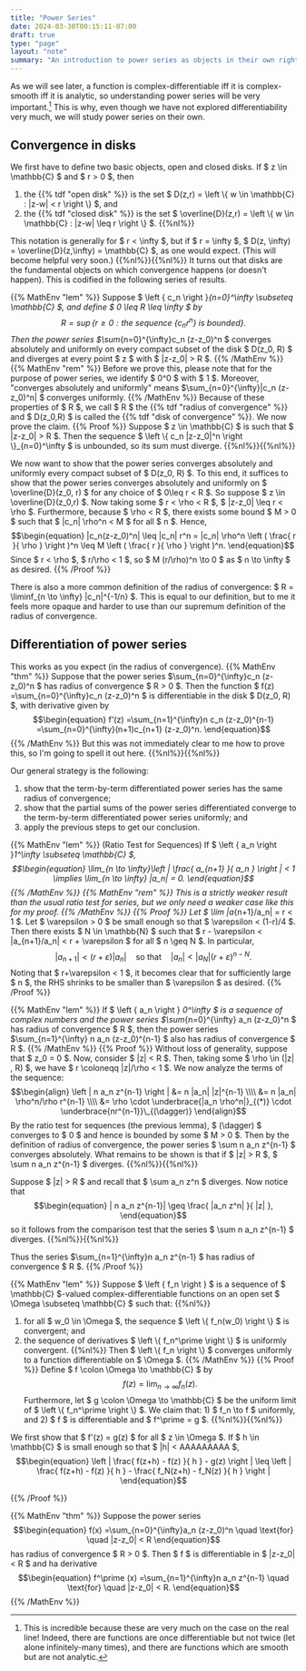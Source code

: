 ```yaml
---
title: "Power Series"
date: 2024-03-30T00:15:11-07:00
draft: true
type: "page"
layout: "note"
summary: "An introduction to power series as objects in their own right."
---
```


As we will see later, a function is complex-differentiable iff it is complex-smooth iff it is analytic, so understanding power series will be very important.[^strength of complex differentiability]
This is why, even though we have not explored differentiability very much, we will study power series on their own.


## Convergence in disks
We first have to define two basic objects, open and closed disks.
If $ z \in \mathbb{C} $ and $ r > 0 $, then 
1. the {{% tdf "open disk" %}} is the set $ D(z,r) = \left \\{ w \in \mathbb{C} : |z-w| < r \right \\}  $, and
2. the {{% tdf "closed disk" %}} is the set $ \overline{D}(z,r) = \left \\{ w \in \mathbb{C} : |z-w| \leq r \right \\}  $.
{{%nl%}}

This notation is generally for $ r < \infty $, but if $ r = \infty $, $ D(z, \infty) = \overline{D}(z,\infty) = \mathbb{C}  $, as one would expect.
(This will become helpful very soon.)
{{%nl%}}{{%nl%}}
It turns out that disks are the fundamental objects on which convergence happens (or doesn't happen). 
This is codified in the following series of results.

{{% MathEnv "lem" %}}
Suppose $ \left \{ c_n \right \}_{n=0}^\infty \subseteq \mathbb{C} $, and define $ 0 \leq R \leq \infty $ by 
$$\begin{equation}
R = \sup \left \{ r \geq 0 : \text{the sequence } \left \{ c_n r^n \right \} \text{ is bounded} \right \} .
\end{equation}$$
Then the power series $\sum_{n=0}^{\infty}c_n (z-z_0)^n $ converges absolutely and uniformly on every compact subset of the disk $ D(z_0, R) $ and diverges at every point $ z $ with $ |z-z_0| > R $.
{{% /MathEnv %}}
{{% MathEnv "rem" %}}
Before we prove this, please note that for the purpose of power series, we identify $ 0^0 $ with $ 1 $. Moreover, "converges absolutely and uniformly" means $\sum_{n=0}^{\infty}|c_n (z-z_0)^n| $ converges uniformly.
{{% /MathEnv %}}
Because of these properties of $ R $, we call $ R $ the {{% tdf "radius of convergence" %}} and $ D(z_0,R) $ is called the {{% tdf "disk of convergence" %}}.
We now prove the claim.
{{% Proof %}}
Suppose $ z \in \mathbb{C} $ is such that $ |z-z_0| > R $.
Then the sequence $ \left \\{ c_n |z-z_0|^n \right \\}_{n=0}^\infty  $ is unbounded, so its sum must diverge.
{{%nl%}}{{%nl%}}

We now want to show that the power series converges absolutely and uniformly every compact subset of $ D(z_0, R) $. 
To this end, it suffices to show that the power series converges absolutely and uniformly on $ \overline{D}(z_0, r) $ for any choice of $ 0\leq r < R $.
So suppose $ z \in \overline{D}(z_0,r) $. Now taking some $ r < \rho < R $, $ |z-z_0| \leq r < \rho $. Furthermore, because $ \rho < R $, there exists some bound $ M > 0 $ such that $ |c_n| \rho^n < M $ for all $ n $. Hence,
$$\begin{equation}
    |c_n(z-z_0)^n| \leq |c_n| r^n = |c_n| \rho^n \left ( \frac{ r }{ \rho } \right )^n \leq M \left ( \frac{ r }{ \rho } \right )^n.
\end{equation}$$
Since $ r < \rho $, $ r/\rho < 1 $, so $ M (r/\rho)^n \to 0 $ as $ n \to \infty $ as desired.
{{% /Proof %}}

There is also a more common definition of the radius of convergence: $ R = \liminf_{n \to \infty} |c_n|^{-1/n}  $.
This is equal to our definition, but to me it feels more opaque and harder to use than our supremum definition of the radius of convergence.

## Differentiation of power series
This works as you expect (in the radius of convergence).
{{% MathEnv "thm" %}}
Suppose that the power series $\sum_{n=0}^{\infty}c_n (z-z_0)^n $ has radius of convergence $ R > 0 $. Then the function $ f(z) =\sum_{n=0}^{\infty}c_n (z-z_0)^n $ is differentiable in the disk $ D(z_0, R) $, with derivative given by 
$$\begin{equation}
    f'(z) =\sum_{n=1}^{\infty}n c_n (z-z_0)^{n-1} =\sum_{n=0}^{\infty}(n+1)c_{n+1} (z-z_0)^n.
\end{equation}$$
{{% /MathEnv %}}
But this was not immediately clear to me how to prove this, so I'm going to spell it out here.
{{%nl%}}{{%nl%}}

Our general strategy is the following:
1. show that the term-by-term differentiated power series has the same radius of convergence;
2. show that the partial sums of the power series differentiated converge to the term-by-term differentiated power series uniformly; and
3. apply the previous steps to get our conclusion.


{{% MathEnv "lem" %}}
(Ratio Test for Sequences)
If $ \left \{ a_n \right \}_1^\infty  \subseteq \mathbb{C} $, 
$$\begin{equation}
    \lim_{n \to \infty}\left | \frac{ a_{n+1} }{ a_n } \right | < 1 \implies \lim_{n \to \infty} |a_n| = 0.
\end{equation}$$
{{% /MathEnv %}}
{{% MathEnv "rem" %}}
This is a strictly weaker result than the usual ratio test for series, but we only need a weaker case like this for my proof.
{{% /MathEnv %}}
{{% Proof %}}
Let $ \lim |a_{n+1}/a_n| = r < 1 $.
Let $ \varepsilon > 0 $ be small enough so that $ \varepsilon < (1-r)/4 $.
Then there exists $ N \in \mathbb{N} $ such that $ r - \varepsilon < |a_{n+1}/a_n| < r + \varepsilon $ for all $ n \geq N $. In particular, 
$$\begin{equation}
    |a_{n+1}| < (r+\varepsilon) |a_n| \quad \text{so that} \quad |a_n| < |a_N| (r+\varepsilon)^{n-N}.
\end{equation}$$
Noting that $ r+\varepsilon < 1 $, it becomes clear that for sufficiently large $ n $, the RHS shrinks to be smaller than $ \varepsilon $ as desired.
{{% /Proof %}}


{{% MathEnv "lem" %}}
If $ \left \{ a_n \right \} _0^\infty $ is a sequence of complex numbers and the power series $\sum_{n=0}^{\infty} a_n (z-z_0)^n $ has radius of convergence $ R $, then the power series $\sum_{n=1}^{\infty} n a_n (z-z_0)^{n-1} $ also has radius of convergence $ R $.
{{% /MathEnv %}}
{{% Proof %}}
Without loss of generality, suppose that $ z_0 = 0 $. 
Now, consider $ |z| < R $. 
Then, taking some $ \rho \in (|z| , R) $, we have $ r \coloneqq |z|/\rho < 1 $. 
We now analyze the terms of the sequence: 
$$\begin{align}
\left | n a_n z^{n-1} \right | &= n |a_n| |z|^{n-1} \\\\
&= n |a_n| \rho^n/\rho r^{n-1} \\\\
&= \rho \cdot \underbrace{|a_n \rho^n|}_{(*)} \cdot \underbrace{nr^{n-1}}\_{(\dagger)}
\end{align}$$
By the ratio test for sequences (the previous lemma), $ (\dagger) $ converges to $ 0 $ and hence is bounded by some $ M > 0 $.
Then by the definition of radius of convergence, the power series $ \sum n a_n z^{n-1} $ converges absolutely. 
What remains to be shown is that if $ |z| > R $, $ \sum n a_n z^{n-1} $ diverges.
{{%nl%}}{{%nl%}}

Suppose $ |z| > R $ and recall that $ \sum a_n z^n $ diverges. 
Now notice that 
$$\begin{equation}
   | n a_n z^{n-1}| \geq \frac{ |a_n z^n| }{ |z| },
\end{equation}$$
so it follows from the comparison test that the series $ \sum n a_n z^{n-1} $ diverges.
{{%nl%}}{{%nl%}}

Thus the series $\sum_{n=1}^{\infty}n a_n z^{n-1} $ has radius of convergence $ R $.
{{% /Proof %}}

{{% MathEnv "lem" %}}
Suppose $ \left \{ f_n \right \}  $ is a sequence of $ \mathbb{C} $-valued complex-differentiable functions on an open set $ \Omega \subseteq \mathbb{C} $ such that:
{{%nl%}}
1. for all $ w_0 \in \Omega $, the sequence $ \left \\{ f_n(w_0) \right \\}  $ is convergent; and
2. the sequence of derivatives $ \left \\{ f_n^\prime \right \\}  $ is uniformly convergent.
{{%nl%}}
Then $ \left \\{ f_n \right \\}  $ converges uniformly to a function differentiable on $ \Omega $.
{{% /MathEnv %}}
{{% Proof %}}
Define $ f \colon \Omega \to \mathbb{C} $ by 
$$\begin{equation}
    f(z) = \lim_{n \to \infty} f_n(z).
\end{equation}$$
Furthermore, let $ g \colon \Omega \to \mathbb{C} $ be the uniform limit of $ \left \\{ f_n^\prime \right \\}  $.
We claim that: 1) $ f_n \to f $ uniformly, and 2) $ f $ is differentiable and $ f^\prime = g $.
{{%nl%}}{{%nl%}}

We first show that $ f'(z) = g(z) $ for all $ z \in \Omega $.
If $ h \in \mathbb{C} $ is small enough so that $ |h| < AAAAAAAAA $, 
$$\begin{equation}
\left | \frac{ f(z+h) - f(z) }{ h } - g(z) \right | \leq
    \left | \frac{ f(z+h) - f(z) }{ h } - \frac{ f_N(z+h) - f_N(z) }{ h } \right | 
\end{equation}$$

{{% /Proof %}}



{{% MathEnv "thm" %}}
Suppose the power series 
$$\begin{equation}
    f(x) =\sum_{n=0}^{\infty}a_n (z-z_0)^n \quad \text{for} \quad |z-z_0| < R
\end{equation}$$
has radius of convergence $ R > 0 $. Then $ f $ is differentiable in $ |z-z_0| < R $ and ha derivative 
$$\begin{equation}
    f^\prime (x) =\sum_{n=1}^{\infty}n a_n z^{n-1} \quad \text{for} \quad |z-z_0| < R.
\end{equation}$$
{{% /MathEnv %}}








[^strength of complex differentiability]: This is incredible because these are very much on the case on the real line! Indeed, there are functions are once differentiable but not twice (let alone infinitely-many times), and there are functions which are smooth but are not analytic.
[^convergence absolutely and uniformly]: test
